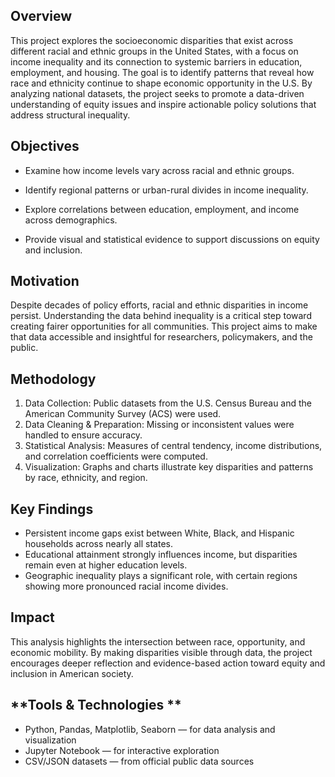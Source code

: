 **Overview**
----------------------------------------------------------------------------------------------------------------------------------------------------------------
This project explores the socioeconomic disparities that exist across different racial and ethnic groups in the United States, with a focus on income inequality and its connection to systemic barriers in education, employment, and housing. The goal is to identify patterns that reveal how race and ethnicity continue to shape economic opportunity in the U.S.
By analyzing national datasets, the project seeks to promote a data-driven understanding of equity issues and inspire actionable policy solutions that address structural inequality.

**Objectives**
----------------------------------------------------------------------------------------------------------------------------------------------------------------
- Examine how income levels vary across racial and ethnic groups.

- Identify regional patterns or urban-rural divides in income inequality.

- Explore correlations between education, employment, and income across demographics.
  
- Provide visual and statistical evidence to support discussions on equity and inclusion.

**Motivation**
----------------------------------------------------------------------------------------------------------------------------------------------------------------
Despite decades of policy efforts, racial and ethnic disparities in income persist. Understanding the data behind inequality is a critical step toward creating fairer opportunities for all communities. This project aims to make that data accessible and insightful for researchers, policymakers, and the public.

**Methodology**
----------------------------------------------------------------------------------------------------------------------------------------------------------------
1. Data Collection: Public datasets from the U.S. Census Bureau and the American Community Survey (ACS) were used.
2. Data Cleaning & Preparation: Missing or inconsistent values were handled to ensure accuracy.
3. Statistical Analysis: Measures of central tendency, income distributions, and correlation coefficients were computed.
4. Visualization: Graphs and charts illustrate key disparities and patterns by race, ethnicity, and region.

**Key Findings**
----------------------------------------------------------------------------------------------------------------------------------------------------------------
- Persistent income gaps exist between White, Black, and Hispanic households across nearly all states.
- Educational attainment strongly influences income, but disparities remain even at higher education levels.
- Geographic inequality plays a significant role, with certain regions showing more pronounced racial income divides.

**Impact**
----------------------------------------------------------------------------------------------------------------------------------------------------------------
This analysis highlights the intersection between race, opportunity, and economic mobility. By making disparities visible through data, the project encourages deeper reflection and evidence-based action toward equity and inclusion in American society.


**Tools & Technologies **
----------------------------------------------------------------------------------------------------------------------------------------------------------------
- Python, Pandas, Matplotlib, Seaborn — for data analysis and visualization
- Jupyter Notebook — for interactive exploration
- CSV/JSON datasets — from official public data sources
